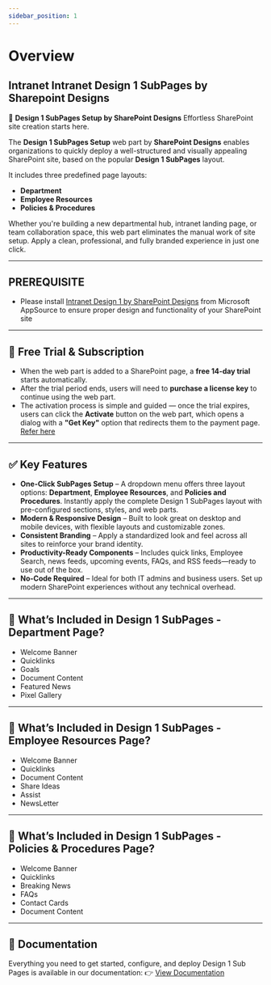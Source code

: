 ```yaml
---
sidebar_position: 1
---
```


# Overview

## Intranet Intranet Design 1 SubPages by Sharepoint Designs

🧩 **Design 1 SubPages Setup by SharePoint Designs**
Effortless SharePoint site creation starts here.

The **Design 1 SubPages Setup** web part by **SharePoint Designs** enables organizations to quickly deploy a well-structured and visually appealing SharePoint site, based on the popular **Design 1 SubPages** layout.

It includes three predefined page layouts:

- **Department**
- **Employee Resources**
- **Policies & Procedures**

Whether you're building a new departmental hub, intranet landing page, or team collaboration space, this web part eliminates the manual work of site setup. Apply a clean, professional, and fully branded experience in just one click.

---

## PREREQUISITE

- Please install [Intranet Design 1 by SharePoint Designs](https://appsource.microsoft.com/en-us/product/office/wa200008452?tab=overviewhttps:/) from Microsoft AppSource to ensure proper design and functionality of your SharePoint site

---

## 🧪 Free Trial & Subscription

- When the web part is added to a SharePoint page, a **free 14-day trial** starts automatically.
- After the trial period ends, users will need to **purchase a license key** to continue using the web part.
- The activation process is simple and guided — once the trial expires, users can click the **Activate** button on the web part, which opens a dialog with a **"Get Key"** option that redirects them to the payment page. [Refer here](https://sharepointdesigns.github.io/documentation/docs/design-1-subpages/installation#-activating-a-license-key)

---

## ✅ Key Features

- **One-Click SubPages Setup** – A dropdown menu offers three layout options: **Department**, **Employee Resources**, and **Policies and Procedures**. Instantly apply the complete Design 1 SubPages layout with pre-configured sections, styles, and web parts.
- **Modern & Responsive Design** – Built to look great on desktop and mobile devices, with flexible layouts and customizable zones.
- **Consistent Branding** – Apply a standardized look and feel across all sites to reinforce your brand identity.
- **Productivity-Ready Components** – Includes quick links, Employee Search, news feeds, upcoming events, FAQs, and RSS feeds—ready to use out of the box.
- **No-Code Required** – Ideal for both IT admins and business users. Set up modern SharePoint experiences without any technical overhead.

---

## 🚀 What’s Included in Design 1 SubPages - Department Page?

- Welcome Banner
- Quicklinks
- Goals
- Document Content
- Featured News
- Pixel Gallery

---

## 🚀 What’s Included in Design 1 SubPages - Employee Resources Page?

- Welcome Banner
- Quicklinks
- Document Content
- Share Ideas
- Assist
- NewsLetter

---

## 🚀 What’s Included in Design 1 SubPages - Policies & Procedures Page?

- Welcome Banner
- Quicklinks
- Breaking News
- FAQs
- Contact Cards
- Document Content

---

## 📄 Documentation

Everything you need to get started, configure, and deploy Design 1 Sub Pages is available in our documentation:
👉 [View Documentation](/documentation/docs/design-1/installation)
